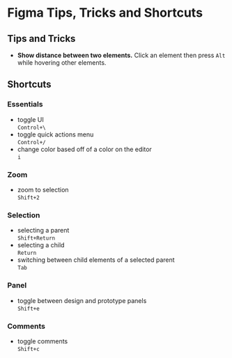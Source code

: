 # Figma Tips, Tricks and Shortcuts

## Tips and Tricks
* __Show distance between two elements.__
  Click an element then press `Alt` while hovering other elements.

## Shortcuts
### Essentials
- toggle UI\
  `Control+\`
- toggle quick actions menu\
  `Control+/`
- change color based off of a color on the editor\
  `i`

### Zoom
- zoom to selection\
  `Shift+2`

### Selection
- selecting a parent\
  `Shift+Return`
- selecting a child\
  `Return`
- switching between child elements of a selected parent\
  `Tab`

### Panel
- toggle between design and prototype panels\
 `Shift+e`

### Comments
- toggle comments\
 `Shift+c`
